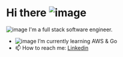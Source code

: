 # Hi there ![image](https://user-images.githubusercontent.com/72506201/155807695-4d5d2fc8-31e9-4ff8-998a-4193f7e40490.png)

![image](https://user-images.githubusercontent.com/72506201/155804230-5d768662-2fee-4f4f-8049-50084e31da3c.png) I'm a full stack software engineer.

* ![image](https://user-images.githubusercontent.com/72506201/155805968-0dbc6714-be6c-49e8-b109-d1027273d7c5.png) I’m currently learning AWS & Go
* 📫 How to reach me: [Linkedin](https://www.linkedin.com/in/craigmaruziva/)
<!-- * ⚡ Fun fact(s): I'm a gym goer and a musician/producer, you can take a listen [here](https://craigmaru.com/) 

![craigmaru's GitHub stats](https://github-readme-stats.vercel.app/api?username=craigmaru&show_icons=true&theme=radical&count_private=true)
 -->


<!--
**craigmaru/craigmaru** is a ✨ _special_ ✨ repository because its `README.md` (this file) appears on your GitHub profile.

Here are some ideas to get you started:

- 🔭 I’m currently working on ...
- 🌱 I’m currently learning ...
- 👯 I’m looking to collaborate on ...
- 🤔 I’m looking for help with ...
- 💬 Ask me about ...
- 📫 How to reach me: ...
- 😄 Pronouns: ...
- ⚡ Fun fact: ...
-->

